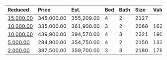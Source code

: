 | Reduced                                                                               | Price      | Est.       | Bed | Bath | Size | Value | Days | Lot  | Year | HOA | Open |
| :------------------------------------------------------------------------------------ | :--------- | :--------- | :-- | :--- | :--- | :---- | :--- | :--- | :--- | :-- | :--- |
| [15,000.00](https://www.movoto.com/home/1304-lake-pine-dr-cary-nc-27511-413_2328019)  | 345,000.00 | 355,209.00 | 4   | 2    | 2127 |       |      |      |      |     |      |
| [10,000.00](https://www.movoto.com/home/291-high-meadow-dr-cary-nc-27511-413_2333554) | 335,000.00 | 361,900.00 | 3   | 2    | 2068 | 162   | 18   | 0.27 | 1978 | 28  |      |
| [10,000.00](https://www.movoto.com/home/100-queensferry-rd-cary-nc-27511-413_2195485) | 439,900.00 | 394,570.00 | 4   | 3    | 2321 | 190   | 29   | 0.48 | 1978 | 8   |      |
| [5,000.00](https://www.movoto.com/home/106-silver-fox-ct-cary-nc-27511-413_2239594)   | 284,900.00 | 354,750.00 | 4   | 2    | 2150 | 133   | 97   | 6098 | 1987 | 14  |      |
| [2,000.00](https://www.movoto.com/home/110-prestwick-pl-cary-nc-27511-413_2261077)    | 387,500.00 | 359,700.00 | 3   | 3    | 2180 | 178   | 170  | 3049 | 1984 | 340 |      |